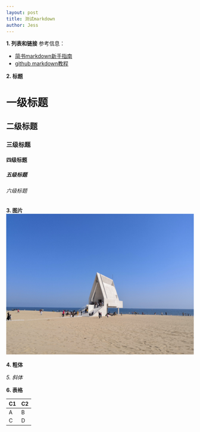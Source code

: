 ```yaml
--- 
layout: post
title: 测试markdown
author: Jess
---
```

**1. 列表和链接**
参考信息：
- [简书markdown新手指南](https://www.jianshu.com/p/q81RER)
- [github markdown教程](https://guides.github.com/features/mastering-markdown/)



**2. 标题**
  # 一级标题
  ## 二级标题
  ### 三级标题
  #### 四级标题
  ##### 五级标题
  ###### 六级标题


**3. 图片**
  ![](/images/ayana.jpg)

**4. 粗体**

*5. 斜体*

**6. 表格** 

C1 | C2
------------ | -------------
A | B
C | D
